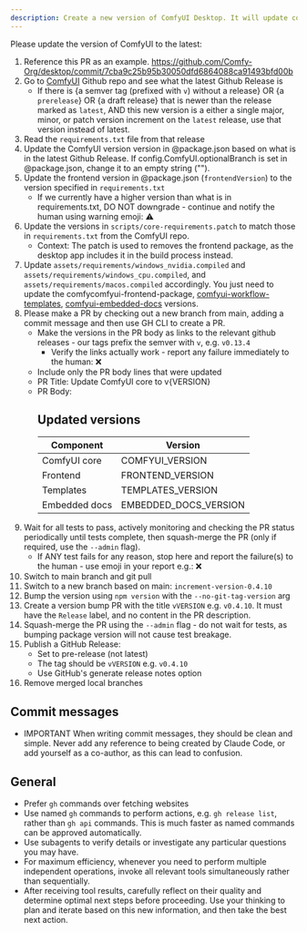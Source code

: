 ```yaml
---
description: Create a new version of ComfyUI Desktop. It will update core, frontend, templates, and embedded docs. Updates compiled requirements with new templates / docs versions.
---
```


Please update the version of ComfyUI to the latest:

1. Reference this PR as an example. https://github.com/Comfy-Org/desktop/commit/7cba9c25b95b30050dfd6864088ca91493bfd00b
2. Go to [ComfyUI](https://github.com/comfyanonymous/ComfyUI/) Github repo and see what the latest Github Release is
   - If there is {a semver tag (prefixed with `v`) without a release} OR {a `prerelease`} OR {a draft release} that is newer than the release marked as `latest`, AND this new version is a either a single major, minor, or patch version increment on the `latest` release, use that version instead of latest.
3. Read the `requirements.txt` file from that release
4. Update the ComfyUI version version in @package.json based on what is in the latest Github Release. If config.ComfyUI.optionalBranch is set in @package.json, change it to an empty string ("").
5. Update the frontend version in @package.json (`frontendVersion`) to the version specified in `requirements.txt`
   - If we currently have a higher version than what is in requirements.txt, DO NOT downgrade - continue and notify the human using warning emoji: ⚠️
6. Update the versions in `scripts/core-requirements.patch` to match those in `requirements.txt` from the ComfyUI repo.
   - Context: The patch is used to removes the frontend package, as the desktop app includes it in the build process instead.
7. Update `assets/requirements/windows_nvidia.compiled` and `assets/requirements/windows_cpu.compiled`, and `assets/requirements/macos.compiled` accordingly. You just need to update the comfycomfyui-frontend-package, [comfyui-workflow-templates](https://github.com/Comfy-Org/workflow_templates), [comfyui-embedded-docs](https://github.com/Comfy-Org/embedded-docs) versions.
8. Please make a PR by checking out a new branch from main, adding a commit message and then use GH CLI to create a PR.
   - Make the versions in the PR body as links to the relevant github releases - our tags prefix the semver with `v`, e.g. `v0.13.4`
     - Verify the links actually work - report any failure immediately to the human: ❌
   - Include only the PR body lines that were updated
   - PR Title: Update ComfyUI core to v{VERSION}
   - PR Body:
     ## Updated versions
     | Component     | Version               |
     | ------------- | --------------------- |
     | ComfyUI core  | COMFYUI_VERSION       |
     | Frontend      | FRONTEND_VERSION      |
     | Templates     | TEMPLATES_VERSION     |
     | Embedded docs | EMBEDDED_DOCS_VERSION |
9. Wait for all tests to pass, actively monitoring and checking the PR status periodically until tests complete, then squash-merge the PR (only if required, use the `--admin` flag).
   - If ANY test fails for any reason, stop here and report the failure(s) to the human - use emoji in your report e.g.: ❌
10. Switch to main branch and git pull
11. Switch to a new branch based on main: `increment-version-0.4.10`
12. Bump the version using `npm version` with the `--no-git-tag-version` arg
13. Create a version bump PR with the title `vVERSION` e.g. `v0.4.10`. It must have the `Release` label, and no content in the PR description.
14. Squash-merge the PR using the `--admin` flag - do not wait for tests, as bumping package version will not cause test breakage.
15. Publish a GitHub Release:
    - Set to pre-release (not latest)
    - The tag should be `vVERSION` e.g. `v0.4.10`
    - Use GitHub's generate release notes option
16. Remove merged local branches

## Commit messages

- IMPORTANT When writing commit messages, they should be clean and simple. Never add any reference to being created by Claude Code, or add yourself as a co-author, as this can lead to confusion.

## General

- Prefer `gh` commands over fetching websites
- Use named `gh` commands to perform actions, e.g. `gh release list`, rather than `gh api` commands. This is much faster as named commands can be approved automatically.
- Use subagents to verify details or investigate any particular questions you may have.
- For maximum efficiency, whenever you need to perform multiple independent operations, invoke all relevant tools simultaneously rather than sequentially.
- After receiving tool results, carefully reflect on their quality and determine optimal next steps before proceeding. Use your thinking to plan and iterate based on this new information, and then take the best next action.
